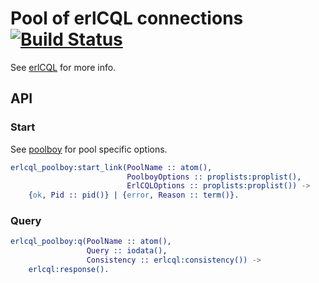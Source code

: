 # Pool of erlCQL connections [![Build Status][travis_ci_image]][travis_ci]

See [erlCQL][erlcql] for more info.

## API

### Start

See [poolboy][poolboy] for pool specific options.

``` erlang
erlcql_poolboy:start_link(PoolName :: atom(),
                          PoolboyOptions :: proplists:proplist(),
                          ErlCQLOptions :: proplists:proplist()) ->
    {ok, Pid :: pid()} | {error, Reason :: term()}.
```

### Query

``` erlang
erlcql_poolboy:q(PoolName :: atom(),
                 Query :: iodata(),
                 Consistency :: erlcql:consistency()) ->
    erlcql:response().
```

[travis_ci]: https://travis-ci.org/rpt/erlcql_poolboy
[travis_ci_image]: https://travis-ci.org/rpt/erlcql_poolboy.png
[erlcql]: https://github.com/rpt/erlcql
[poolboy]: https://github.com/devinus/poolboy
